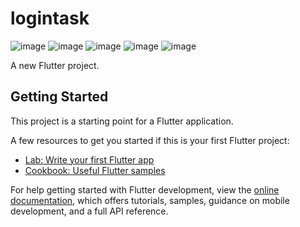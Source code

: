 # logintask
![image](https://user-images.githubusercontent.com/103257851/224372697-e5706ab2-367a-47f7-bacc-45aecaca3184.png)
![image](https://user-images.githubusercontent.com/103257851/224372984-9f367764-9a97-4765-9521-965ef0da1460.png)
![image](https://user-images.githubusercontent.com/103257851/224373104-d1345516-f493-44c7-a5ed-535048cd2c5c.png)
![image](https://user-images.githubusercontent.com/103257851/224373490-26cf7697-a10d-4815-8563-db0af23fd70d.png)
![image](https://user-images.githubusercontent.com/103257851/224373273-ae037207-2396-4cad-8e67-9f19c94dab13.png)




A new Flutter project.

## Getting Started

This project is a starting point for a Flutter application.

A few resources to get you started if this is your first Flutter project:

- [Lab: Write your first Flutter app](https://docs.flutter.dev/get-started/codelab)
- [Cookbook: Useful Flutter samples](https://docs.flutter.dev/cookbook)

For help getting started with Flutter development, view the
[online documentation](https://docs.flutter.dev/), which offers tutorials,
samples, guidance on mobile development, and a full API reference.
